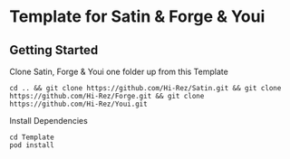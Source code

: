 # Template for Satin & Forge & Youi

## Getting Started

Clone Satin, Forge & Youi one folder up from this Template

```
cd .. && git clone https://github.com/Hi-Rez/Satin.git && git clone https://github.com/Hi-Rez/Forge.git && git clone https://github.com/Hi-Rez/Youi.git
```

Install Dependencies

```
cd Template
pod install
```
